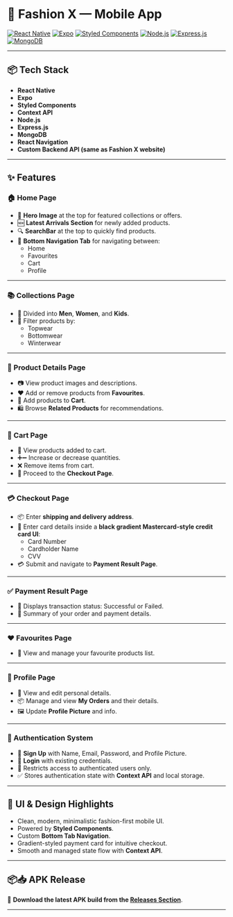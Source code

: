 # 📱 Fashion X — Mobile App

[![React Native](https://img.shields.io/badge/React_Native-20232A?style=for-the-badge&logo=react&logoColor=61DAFB)](https://reactnative.dev/)
[![Expo](https://img.shields.io/badge/Expo-000020?style=for-the-badge&logo=expo&logoColor=white)](https://expo.dev/)
[![Styled Components](https://img.shields.io/badge/Styled_Components-db7093?style=for-the-badge&logo=styled-components&logoColor=white)](https://styled-components.com/)
[![Node.js](https://img.shields.io/badge/Node.js-339933?style=for-the-badge&logo=nodedotjs&logoColor=white)](https://nodejs.org/)
[![Express.js](https://img.shields.io/badge/Express.js-000000?style=for-the-badge&logo=express&logoColor=white)](https://expressjs.com/)
[![MongoDB](https://img.shields.io/badge/MongoDB-4EA94B?style=for-the-badge&logo=mongodb&logoColor=white)](https://mongodb.com/)

---

## 📦 Tech Stack

- **React Native**
- **Expo**
- **Styled Components**
- **Context API**
- **Node.js**
- **Express.js**
- **MongoDB**
- **React Navigation**
- **Custom Backend API (same as Fashion X website)**

---

## ✨ Features

### 🏠 Home Page
- 📸 **Hero Image** at the top for featured collections or offers.
- 🆕 **Latest Arrivals Section** for newly added products.
- 🔍 **SearchBar** at the top to quickly find products.
- 🧭 **Bottom Navigation Tab** for navigating between:
  - Home
  - Favourites
  - Cart
  - Profile

---

### 📚 Collections Page
- 📂 Divided into **Men**, **Women**, and **Kids**.
- 🔖 Filter products by:
  - Topwear
  - Bottomwear
  - Winterwear

---

### 📱 Product Details Page
- 📷 View product images and descriptions.
- ❤️ Add or remove products from **Favourites**.
- 🛒 Add products to **Cart**.
- 🛍️ Browse **Related Products** for recommendations.

---

### 🛒 Cart Page
- 📝 View products added to cart.
- ➕➖ Increase or decrease quantities.
- ❌ Remove items from cart.
- 🚀 Proceed to the **Checkout Page**.

---

### 💳 Checkout Page
- 📦 Enter **shipping and delivery address**.
- 🎨 Enter card details inside a **black gradient Mastercard-style credit card UI**:
  - Card Number
  - Cardholder Name
  - CVV
- 💳 Submit and navigate to **Payment Result Page**.

---

### ✅ Payment Result Page
- 🎉 Displays transaction status: Successful or Failed.
- 📄 Summary of your order and payment details.

---

### ❤️ Favourites Page
- 📌 View and manage your favourite products list.

---

### 👤 Profile Page
- 👕 View and edit personal details.
- 📦 Manage and view **My Orders** and their details.
- 🖼️ Update **Profile Picture** and info.

---

### 🔐 Authentication System
- 👥 **Sign Up** with Name, Email, Password, and Profile Picture.
- 🔑 **Login** with existing credentials.
- 🚫 Restricts access to authenticated users only.
- ✅ Stores authentication state with **Context API** and local storage.

---

## 📸 UI & Design Highlights

- Clean, modern, minimalistic fashion-first mobile UI.
- Powered by **Styled Components**.
- Custom **Bottom Tab Navigation**.
- Gradient-styled payment card for intuitive checkout.
- Smooth and managed state flow with **Context API**.

---

## 📦📥 APK Release

📱 **Download the latest APK build from the [Releases Section](https://github.com/aayushpatel205/fashionx-mobile/releases/tag/v1.0.0)**.

---

